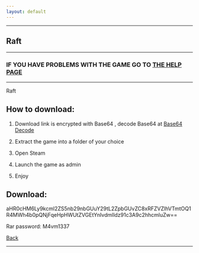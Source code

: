 ```yaml
---
layout: default
---
```


* * *

## Raft

* * *

### IF YOU HAVE PROBLEMS WITH THE GAME GO TO [THE HELP PAGE](/games/help.md)

* * *

Raft

## How to download:

1. Download link is encrypted with Base64 , decode Base64 at [Base64 Decode](https://www.base64decode.org/)

2. Extract the game into a folder of your choice

3. Open Steam

4. Launch the game as admin

5. Enjoy

## Download:

aHR0cHM6Ly9kcml2ZS5nb29nbGUuY29tL2ZpbGUvZC8xRFZVZlhVTmtOQ1R4MWh4b0pQNjFqeHpHWUtZVGEtYnIvdmlldz91c3A9c2hhcmluZw==

Rar password: M4vm1337

[Back](https://m4vmcvrk.github.io/)

* * *